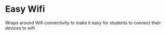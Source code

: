 # Easy Wifi

Wraps around Wifi connectivity to make it easy for students to connect their devices to wifi

